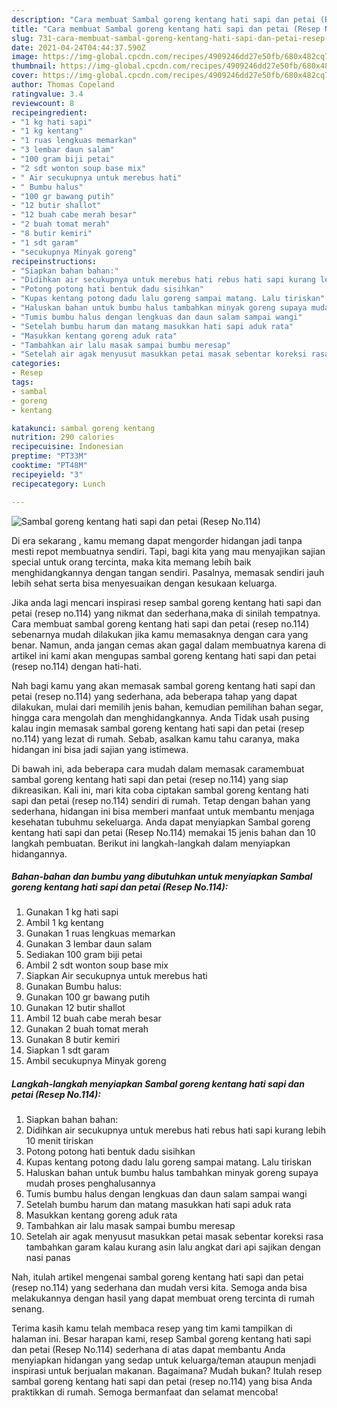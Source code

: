 ```yaml
---
description: "Cara membuat Sambal goreng kentang hati sapi dan petai (Resep No.114) yang lezat Untuk Jualan"
title: "Cara membuat Sambal goreng kentang hati sapi dan petai (Resep No.114) yang lezat Untuk Jualan"
slug: 731-cara-membuat-sambal-goreng-kentang-hati-sapi-dan-petai-resep-no114-yang-lezat-untuk-jualan
date: 2021-04-24T04:44:37.590Z
image: https://img-global.cpcdn.com/recipes/4909246dd27e50fb/680x482cq70/sambal-goreng-kentang-hati-sapi-dan-petai-resep-no114-foto-resep-utama.jpg
thumbnail: https://img-global.cpcdn.com/recipes/4909246dd27e50fb/680x482cq70/sambal-goreng-kentang-hati-sapi-dan-petai-resep-no114-foto-resep-utama.jpg
cover: https://img-global.cpcdn.com/recipes/4909246dd27e50fb/680x482cq70/sambal-goreng-kentang-hati-sapi-dan-petai-resep-no114-foto-resep-utama.jpg
author: Thomas Copeland
ratingvalue: 3.4
reviewcount: 8
recipeingredient:
- "1 kg hati sapi"
- "1 kg kentang"
- "1 ruas lengkuas memarkan"
- "3 lembar daun salam"
- "100 gram biji petai"
- "2 sdt wonton soup base mix"
- " Air secukupnya untuk merebus hati"
- " Bumbu halus"
- "100 gr bawang putih"
- "12 butir shallot"
- "12 buah cabe merah besar"
- "2 buah tomat merah"
- "8 butir kemiri"
- "1 sdt garam"
- "secukupnya Minyak goreng"
recipeinstructions:
- "Siapkan bahan bahan:"
- "Didihkan air secukupnya untuk merebus hati rebus hati sapi kurang lebih 10 menit tiriskan"
- "Potong potong hati bentuk dadu sisihkan"
- "Kupas kentang potong dadu lalu goreng sampai matang. Lalu tiriskan"
- "Haluskan bahan untuk bumbu halus tambahkan minyak goreng supaya mudah proses penghalusannya"
- "Tumis bumbu halus dengan lengkuas dan daun salam sampai wangi"
- "Setelah bumbu harum dan matang masukkan hati sapi aduk rata"
- "Masukkan kentang goreng aduk rata"
- "Tambahkan air lalu masak sampai bumbu meresap"
- "Setelah air agak menyusut masukkan petai masak sebentar koreksi rasa tambahkan garam kalau kurang asin lalu angkat dari api sajikan dengan nasi panas"
categories:
- Resep
tags:
- sambal
- goreng
- kentang

katakunci: sambal goreng kentang 
nutrition: 290 calories
recipecuisine: Indonesian
preptime: "PT33M"
cooktime: "PT48M"
recipeyield: "3"
recipecategory: Lunch

---
```



![Sambal goreng kentang hati sapi dan petai (Resep No.114)](https://img-global.cpcdn.com/recipes/4909246dd27e50fb/680x482cq70/sambal-goreng-kentang-hati-sapi-dan-petai-resep-no114-foto-resep-utama.jpg)

Di era  sekarang , kamu memang dapat mengorder hidangan jadi tanpa mesti repot membuatnya sendiri. Tapi, bagi kita yang mau menyajikan sajian special untuk orang tercinta, maka kita memang lebih baik menghidangkannya dengan tangan sendiri. Pasalnya, memasak sendiri jauh lebih sehat serta bisa menyesuaikan dengan kesukaan keluarga.

Jika anda lagi mencari inspirasi resep sambal goreng kentang hati sapi dan petai (resep no.114) yang nikmat dan sederhana,maka di sinilah tempatnya. Cara membuat sambal goreng kentang hati sapi dan petai (resep no.114)  sebenarnya mudah dilakukan jika kamu memasaknya dengan cara yang benar. Namun, anda jangan cemas akan gagal dalam membuatnya 
karena di artikel ini kami akan mengupas sambal goreng kentang hati sapi dan petai (resep no.114) dengan hati-hati.  



Nah bagi kamu yang akan memasak sambal goreng kentang hati sapi dan petai (resep no.114) yang sederhana, ada beberapa tahap yang dapat dilakukan, mulai dari memilih jenis bahan, kemudian pemilihan bahan segar, hingga cara mengolah dan menghidangkannya. Anda Tidak usah pusing kalau ingin memasak sambal goreng kentang hati sapi dan petai (resep no.114) yang lezat di rumah. Sebab, asalkan kamu  tahu caranya, maka hidangan ini bisa jadi sajian yang istimewa.

Di bawah ini, ada beberapa cara mudah dalam memasak caramembuat sambal goreng kentang hati sapi dan petai (resep no.114) yang siap dikreasikan. Kali ini, mari kita coba ciptakan sambal goreng kentang hati sapi dan petai (resep no.114) sendiri di rumah. Tetap dengan bahan yang sederhana, hidangan ini bisa memberi manfaat untuk membantu menjaga kesehatan tubuhmu sekeluarga. Anda dapat menyiapkan Sambal goreng kentang hati sapi dan petai (Resep No.114) memakai 15 jenis bahan dan 10 langkah pembuatan. Berikut ini langkah-langkah dalam menyiapkan hidangannya.

<!--inarticleads1-->

##### Bahan-bahan dan bumbu yang dibutuhkan untuk menyiapkan Sambal goreng kentang hati sapi dan petai (Resep No.114):

1. Gunakan 1 kg hati sapi
1. Ambil 1 kg kentang
1. Gunakan 1 ruas lengkuas memarkan
1. Gunakan 3 lembar daun salam
1. Sediakan 100 gram biji petai
1. Ambil 2 sdt wonton soup base mix
1. Siapkan  Air secukupnya untuk merebus hati
1. Gunakan  Bumbu halus:
1. Gunakan 100 gr bawang putih
1. Gunakan 12 butir shallot
1. Ambil 12 buah cabe merah besar
1. Gunakan 2 buah tomat merah
1. Gunakan 8 butir kemiri
1. Siapkan 1 sdt garam
1. Ambil secukupnya Minyak goreng




<!--inarticleads2-->

##### Langkah-langkah menyiapkan Sambal goreng kentang hati sapi dan petai (Resep No.114):

1. Siapkan bahan bahan:
1. Didihkan air secukupnya untuk merebus hati rebus hati sapi kurang lebih 10 menit tiriskan
1. Potong potong hati bentuk dadu sisihkan
1. Kupas kentang potong dadu lalu goreng sampai matang. Lalu tiriskan
1. Haluskan bahan untuk bumbu halus tambahkan minyak goreng supaya mudah proses penghalusannya
1. Tumis bumbu halus dengan lengkuas dan daun salam sampai wangi
1. Setelah bumbu harum dan matang masukkan hati sapi aduk rata
1. Masukkan kentang goreng aduk rata
1. Tambahkan air lalu masak sampai bumbu meresap
1. Setelah air agak menyusut masukkan petai masak sebentar koreksi rasa tambahkan garam kalau kurang asin lalu angkat dari api sajikan dengan nasi panas




Nah, itulah artikel mengenai  sambal goreng kentang hati sapi dan petai (resep no.114)  yang sederhana dan mudah versi kita. Semoga anda bisa melakukannya dengan hasil yang dapat membuat oreng tercinta di rumah senang. 

Terima kasih kamu telah membaca resep yang tim kami tampilkan di halaman ini. Besar harapan kami, resep  Sambal goreng kentang hati sapi dan petai (Resep No.114) sederhana di atas dapat membantu Anda menyiapkan hidangan yang sedap untuk keluarga/teman ataupun menjadi inspirasi untuk berjualan makanan. Bagaimana? Mudah bukan? Itulah resep sambal goreng kentang hati sapi dan petai (resep no.114) yang bisa Anda praktikkan di rumah. Semoga bermanfaat dan selamat mencoba!

